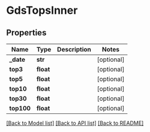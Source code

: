 # GdsTopsInner

## Properties
Name | Type | Description | Notes
------------ | ------------- | ------------- | -------------
**_date** | **str** |  | [optional] 
**top3** | **float** |  | [optional] 
**top5** | **float** |  | [optional] 
**top10** | **float** |  | [optional] 
**top30** | **float** |  | [optional] 
**top100** | **float** |  | [optional] 

[[Back to Model list]](../README.md#documentation-for-models) [[Back to API list]](../README.md#documentation-for-api-endpoints) [[Back to README]](../README.md)

